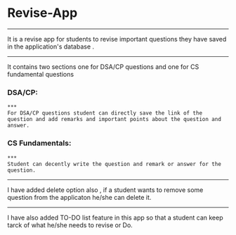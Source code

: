 # Revise-App

***
It is a revise app for students to revise important questions they have saved in the application's database . 
***
It contains two sections one for DSA/CP questions and one for CS fundamental questions 
   ### DSA/CP:
    ***
    For DSA/CP questions student can directly save the link of the question and add remarks and important points about the question and answer.
   ### CS Fundamentals:
    ***
    Student can decently write the question and remark or answer for the question. 
***
I have added delete option also , if a student wants to remove some question from the applicaton he/she can delete it.
***
I have also added TO-DO list feature in this app so that a student can keep tarck of what he/she needs to revise or Do.


